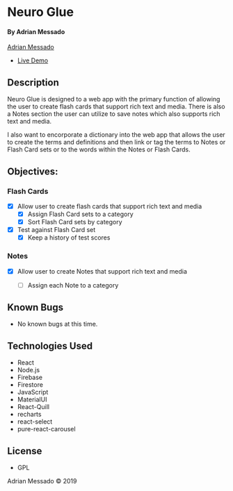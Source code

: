 # Neuro Glue


#### By Adrian Messado
[Adrian Messado](https://github.com/adrianmess)

- [Live Demo](https://neuro-glue.firebaseapp.com)


## Description

Neuro Glue is designed to a web app with the primary function of allowing the user to create flash cards that support rich text and media. There is also a Notes section the user can utilize to save notes which also supports rich text and media.

I also want to encorporate a dictionary into the web app that allows the user to create the terms and definitions and then link or tag the terms to Notes or Flash Card sets or to the words within the Notes or Flash Cards.

## Objectives:
### Flash Cards
- [X] Allow user to create flash cards that support rich text and media
  - [X] Assign Flash Card sets to a category
  - [X] Sort Flash Card sets by category
- [X] Test against Flash Card set
  - [X] Keep a history of test scores

### Notes
- [X] Allow user to create Notes that support rich text and media
  - [ ] Assign each Note to a category


## Known Bugs
  * No known bugs at this time.

## Technologies Used


* React
* Node.js
* Firebase
* Firestore
* JavaScript
* MaterialUI
* React-Quill
* recharts
* react-select
* pure-react-carousel


## License

* GPL

Adrian Messado © 2019

